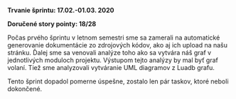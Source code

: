 **Trvanie šprintu: 17.02.-01.03. 2020**

**Doručené story pointy: 18/28**

Počas prvého šprintu v letnom semestri sme sa zamerali na automatické generovanie dokumentácie zo zdrojových kódov, ako aj ich upload na našu stránku. Ďalej sme sa venovali analýze toho ako sa vytvára náš graf v jednotlivých moduloch projektu. Výstupom tejto analýzy by mal byť graf volaní. Tiež sme analyzovali vytváranie UML diagramov z Luadb grafu.

Tento šprint dopadol pomerne úspešne, zostalo len pár taskov, ktoré neboli dokončené.
